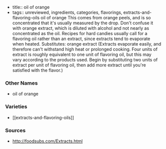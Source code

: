 - title:: oil of orange
- tags:: unreviewed, ingredients, categories, flavorings, extracts-and-flavoring-oils
oil of orange This comes from orange peels, and is so concentrated that it's usually measured by the drop. Don't confuse it with orange extract, which is diluted with alcohol and not nearly as concentrated as the oil. Recipes for hard candies usually call for a flavoring oil rather than an extract, since extracts tend to evaporate when heated. Substitutes: orange extract (Extracts evaporate easily, and therefore can't withstand high heat or prolonged cooking. Four units of extract is roughly equivalent to one unit of flavoring oil, but this may vary according to the products used. Begin by substituting two units of extract per unit of flavoring oil, then add more extract until you're satisfied with the flavor.)

### Other Names

* oil of orange

### Varieties

* [[extracts-and-flavoring-oils]]

### Sources
* http://foodsubs.com/Extracts.html
